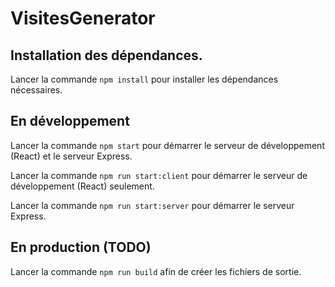 # VisitesGenerator

## Installation des dépendances.

Lancer la commande `npm install` pour installer les dépendances nécessaires.

## En développement

Lancer la commande `npm start` pour démarrer le serveur de développement (React) et le serveur Express.

Lancer la commande `npm run start:client` pour démarrer le serveur de développement (React) seulement.

Lancer la commande `npm run start:server` pour démarrer le serveur Express.

## En production (TODO)

Lancer la commande `npm run build` afin de créer les fichiers de sortie.